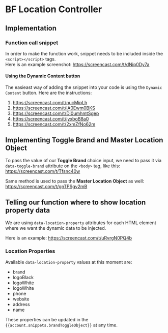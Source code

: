 # BF Location Controller
## Implementation
### Function call snippet
In order to make the function work, snippet needs to be included inside the `<script></script>` tags.  
Here is an example screenshot: https://screencast.com/t/dNip0Dy7a

#### Using the Dynamic Content button
The easieast way of adding the snippet into your code is using the `Dynamic Content` button. Here are the instructions: 
1. https://screencast.com/t/nucMipLh
2. https://screencast.com/t/iA0Ewm0BKS
3. https://screencast.com/t/Di0umhmtSgep
4. https://screencast.com/t/iyxboB8a0
5. https://screencast.com/t/2xmZfNo62m

## Implementing **Toggle Brand** and **Master Location Object**
To pass the value of our **Toggle Brand** choice input, we need to pass it via `data-toggle-brand` attribute on the `<body>` tag, like this: https://screencast.com/t/Tfsnc40w

Same method is used to pass the **Master Location Object** as well: https://screencast.com/t/gnTPSgv2mB

## Telling our function where to show location property data
We are using `data-location-property` attributes for each HTML element where we want the dynamic data to be injected. 

Here is an example: https://screencast.com/t/uRvrgN0PQ4b

### Location Properties
Available `data-location-property` values at this moment are:
- brand
- logoBlack
- logoWhite
- logoWhite
- phone
- website
- address
- name

These properties can be updated in the `{{account.snippets.brandToggleObject}}` at any time. 
